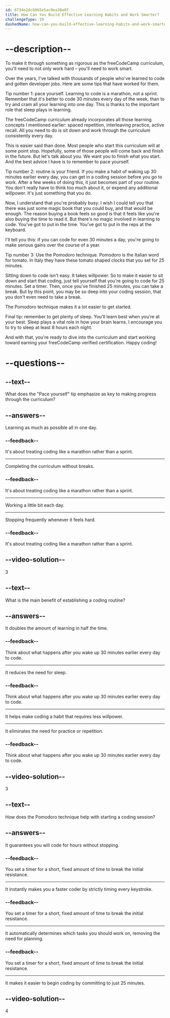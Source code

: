 ```yaml
---
id: 6734e2dcb965e5ac0ea38e0f
title: How Can You Build Effective Learning Habits and Work Smarter?
challengeType: 19
dashedName: how-can-you-build-effective-learning-habits-and-work-smarter
---
```


# --description--

To make it through something as rigorous as the freeCodeCamp curriculum, you'll need to not only work hard – you'll need to work smart.

Over the years, I've talked with thousands of people who've learned to code and gotten developer jobs. Here are some tips that have worked for them.

Tip number 1: pace yourself. Learning to code is a marathon, not a sprint. Remember that it's better to code 30 minutes every day of the week, than to try and cram all your learning into one day. This is thanks to the important role that sleep plays in learning.

The freeCodeCamp curriculum already incorporates all those learning concepts I mentioned earlier: spaced repetition, interleaving practice, active recall. All you need to do is sit down and work through the curriculum consistently every day.

This is easier said than done. Most people who start this curriculum will at some point stop. Hopefully, some of those people will come back and finish in the future. But let's talk about you. We want you to finish what you start. And the best advice I have is to remember to pace yourself.

Tip number 2: routine is your friend. If you make a habit of waking up 30 minutes earlier every day, you can get in a coding session before you go to work. After a few weeks of doing this, it just becomes part of your routine. You don't really have to think too much about it, or expend any additional willpower. It's just something that you do.

Now, I understand that you're probably busy. I wish I could tell you that there was just some magic book that you could buy, and that would be enough. The reason buying a book feels so good is that it feels like you're also buying the time to read it. But there's no magic involved in learning to code. You've got to put in the time. You've got to put in the reps at the keyboard. 

I'll tell you this: if you can code for even 30 minutes a day, you're going to make serious gains over the course of a year.

Tip number 3: Use the Pomodoro technique. Pomodoro is the Italian word for tomato. In Italy they have these tomato shaped clocks that you set for 25 minutes.

Sitting down to code isn't easy. It takes willpower. So to make it easier to sit down and start that coding, just tell yourself that you're going to code for 25 minutes. Set a timer. Then, once you've finished 25 minutes, you can take a break. But by this point, you may be so deep into your coding session, that you don't even need to take a break.

The Pomodoro technique makes it a lot easier to get started.

Final tip: remember to get plenty of sleep. You'll learn best when you're at your best. Sleep plays a vital role in how your brain learns. I encourage you to try to sleep at least 8 hours each night.

And with that, you're ready to dive into the curriculum and start working toward earning your freeCodeCamp verified certification. Happy coding!

# --questions--

## --text--

What does the "Pace yourself" tip emphasize as key to making progress through the curriculum?

## --answers--

Learning as much as possible all in one day.

### --feedback--

It's about treating coding like a marathon rather than a sprint.

---

Completing the curriculum without breaks.

### --feedback--

It's about treating coding like a marathon rather than a sprint.

---

Working a little bit each day.

---

Stopping frequently whenever it feels hard.

### --feedback--

It's about treating coding like a marathon rather than a sprint.

## --video-solution--

3

## --text--

What is the main benefit of establishing a coding routine?

## --answers--

It doubles the amount of learning in half the time.

### --feedback--

Think about what happens after you wake up 30 minutes earlier every day to code.

---

It reduces the need for sleep.

### --feedback--

Think about what happens after you wake up 30 minutes earlier every day to code.

---

It helps make coding a habit that requires less willpower.

---

It eliminates the need for practice or repetition.

### --feedback--

Think about what happens after you wake up 30 minutes earlier every day to code.

## --video-solution--

3

## --text--

How does the Pomodoro technique help with starting a coding session?

## --answers--

It guarantees you will code for hours without stopping.

### --feedback--

You set a timer for a short, fixed amount of time to break the initial resistance.

---

It instantly makes you a faster coder by strictly timing every keystroke.

### --feedback--

You set a timer for a short, fixed amount of time to break the initial resistance.

---

It automatically determines which tasks you should work on, removing the need for planning.

### --feedback--

You set a timer for a short, fixed amount of time to break the initial resistance.

---

It makes it easier to begin coding by committing to just 25 minutes.

## --video-solution--

4
